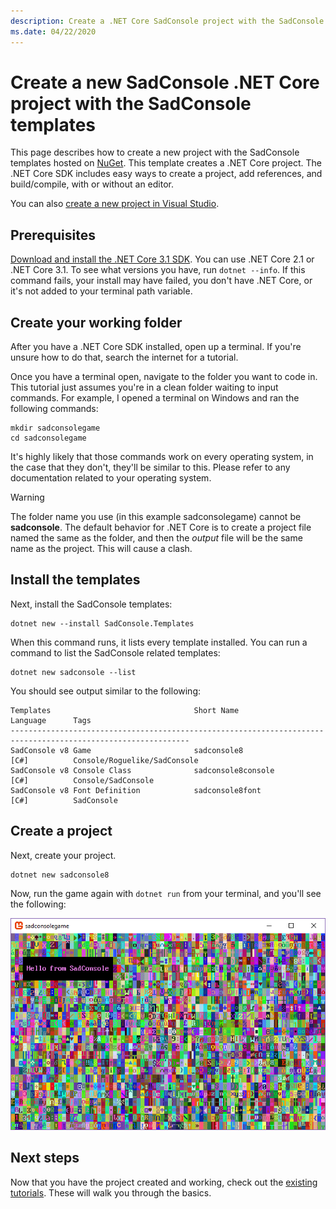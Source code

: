 ```yaml
---
description: Create a .NET Core SadConsole project with the SadConsole templates.
ms.date: 04/22/2020
---
```


# Create a new SadConsole .NET Core project with the SadConsole templates

This page describes how to create a new project with the SadConsole templates hosted on [NuGet](https://www.nuget.org/packages/SadConsole.Templates/). This template creates a .NET Core project. The .NET Core SDK includes easy ways to create a project, add references, and build/compile, with or without an editor.

You can also [create a new project in Visual Studio](getting-started-sadconsole-core-visualstudio.md).

## Prerequisites

[Download and install the .NET Core 3.1 SDK](https://dotnet.microsoft.com/download/dotnet-core/3.1). You can use .NET Core 2.1 or .NET Core 3.1. To see what versions you have, run `dotnet --info`. If this command fails, your install may have failed, you don't have .NET Core, or it's not added to your terminal path variable.

## Create your working folder

After you have a .NET Core SDK installed, open up a terminal. If you're unsure how to do that, search the internet for a tutorial.

Once you have a terminal open, navigate to the folder you want to code in. This tutorial just assumes you're in a clean folder waiting to input commands. For example, I opened a terminal on Windows and ran the following commands:

```shell
mkdir sadconsolegame
cd sadconsolegame
```

It's highly likely that those commands work on every operating system, in the case that they don't, they'll be similar to this. Please refer to any documentation related to your operating system.

>[!WARNING]
>The folder name you use (in this example sadconsolegame) cannot be **sadconsole**. The default behavior for .NET Core is to create a project file named the same as the folder, and then the *output* file will be the same name as the project. This will cause a clash.

## Install the templates

Next, install the SadConsole templates:

```shell
dotnet new --install SadConsole.Templates
```

When this command runs, it lists every template installed. You can run a command to list the SadConsole related templates:

```shell
dotnet new sadconsole --list
```

You should see output similar to the following:

```shell
Templates                                Short Name                 Language      Tags
--------------------------------------------------------------------------------------------------------------
SadConsole v8 Game                       sadconsole8                [C#]          Console/Roguelike/SadConsole
SadConsole v8 Console Class              sadconsole8console         [C#]          Console/SadConsole
SadConsole v8 Font Definition            sadconsole8font            [C#]          SadConsole
```

## Create a project

Next, create your project.

```shell
dotnet new sadconsole8
```

Now, run the game again with `dotnet run` from your terminal, and you'll see the following:

![a new console in sadconsole with hello text](images/new-core-hello-window.png)

## Next steps

Now that you have the project created and working, check out the [existing tutorials](intro.md). These will walk you through the basics.
